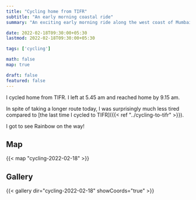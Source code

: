 ```yaml
---
title: "Cycling home from TIFR"
subtitle: "An early morning coastal ride"
summary: "An exciting early morning ride along the west coast of Mumbai."

date: 2022-02-18T09:30:00+05:30
lastmod: 2022-02-18T09:30:00+05:30

tags: ['cycling']

math: false
map: true

draft: false
featured: false
---
```


I cycled home from TIFR. I left at 5.45 am and reached home by 9.15 am. 

In spite of taking a longer route today, I was surprisingly much less tired compared to [the last time I cycled to TIFR]({{< ref "../cycling-to-tifr" >}}). 

I got to see Rainbow on the way!

## Map

{{< map "cycling-2022-02-18" >}}

## Gallery 

{{< gallery dir="cycling-2022-02-18" showCoords="true" >}}
